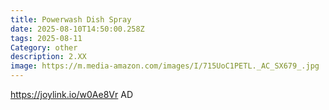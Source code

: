 ```yaml
---
title: Powerwash Dish Spray
date: 2025-08-10T14:50:00.258Z
tags: 2025-08-11
Category: other
description: 2.XX
image: https://m.media-amazon.com/images/I/715UoC1PETL._AC_SX679_.jpg
---
```

https://joylink.io/w0Ae8Vr   AD